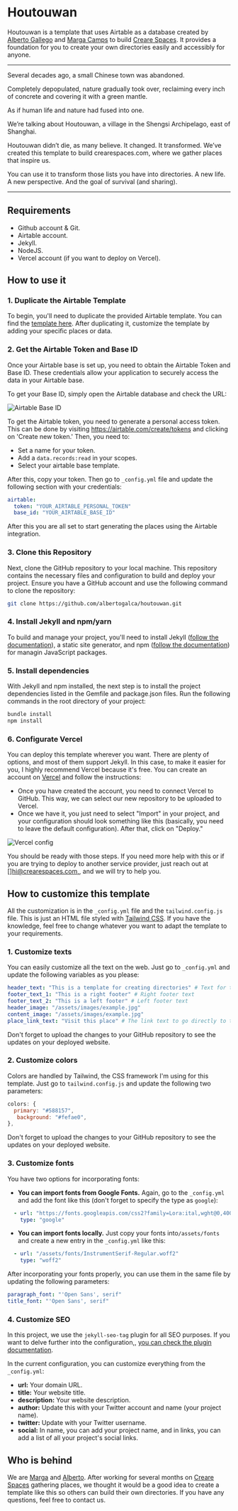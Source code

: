 # Houtouwan

Houtouwan is a template that uses Airtable as a database created by [Alberto Gallego](https://albertogalca.com/) and [Marga Camps](https://x.com/marga_camps) to build [Creare Spaces](http://crearespaces.com/). It provides a foundation for you to create your own directories easily and accessibly for anyone.

---

Several decades ago, a small Chinese town was abandoned.

Completely depopulated, nature gradually took over, reclaiming every inch of concrete and covering it with a green mantle.

As if human life and nature had fused into one.

We’re talking about Houtouwan, a village in the Shengsi Archipelago, east of Shanghai.

Houtouwan didn’t die, as many believe. It changed. It transformed. We’ve created this template to build crearespaces.com, where we gather places that inspire us.

You can use it to transform those lists you have into directories. A new life. A new perspective. And the goal of survival (and sharing).

---

## Requirements

- Github account & Git.
- Airtable account.
- Jekyll.
- NodeJS.
- Vercel account (if you want to deploy on Vercel).

## How to use it

### 1. Duplicate the Airtable Template

To begin, you'll need to duplicate the provided Airtable template. You can find the [template here](https://airtable.com/appszGRwxOuju9sYi/shrFBTjrS9u2BA78X). After duplicating it, customize the template by adding your specific places or data.

### 2. Get the Airtable Token and Base ID

Once your Airtable base is set up, you need to obtain the Airtable Token and Base ID. These credentials allow your application to securely access the data in your Airtable base.

To get your Base ID, simply open the Airtable database and check the URL:

![Airtable Base ID](assets/images/documentation/base_id.png)

To get the Airtable token, you need to generate a personal access token. This can be done by visiting https://airtable.com/create/tokens and clicking on 'Create new token.' Then, you need to:

- Set a name for your token.
- Add a `data.records:read` in your scopes.
- Select your airtable base template.

After this, copy your token. Then go to `_config.yml` file and update the following section with your credentials:

```yml
airtable:
  token: "YOUR_AIRTABLE_PERSONAL_TOKEN"
  base_id: "YOUR_AIRTABLE_BASE_ID"
```

After this you are all set to start generating the places using the Airtable integration.

### 3. Clone this Repository

Next, clone the GitHub repository to your local machine. This repository contains the necessary files and configuration to build and deploy your project. Ensure you have a GitHub account and use the following command to clone the repository:

````bash
git clone https://github.com/albertogalca/houtouwan.git
````

### 4. Install Jekyll and npm/yarn

To build and manage your project, you'll need to install Jekyll ([follow the documentation](https://jekyllrb.com/docs/)), a static site generator, and npm ([follow the documentation](https://nodejs.org/en/download/package-manager)) for managin JavaScript packages.

### 5. Install dependencies

With Jekyll and npm installed, the next step is to install the project dependencies listed in the Gemfile and package.json files. Run the following commands in the root directory of your project:

````bash
bundle install
npm install
````

### 6. Configurate Vercel

You can deploy this template wherever you want. There are plenty of options, and most of them support Jekyll. In this case, to make it easier for you, I highly recommend Vercel because it's free. You can create an account on [Vercel](https://vercel.com/) and follow the instructions:

- Once you have created the account, you need to connect Vercel to GitHub. This way, we can select our new repository to be uploaded to Vercel.
- Once we have it, you just need to select "Import" in your project, and your configuration should look something like this (basically, you need to leave the default configuration). After that, click on "Deploy."

![Vercel config](assets/images/documentation/vercel_config.png)

You should be ready with those steps. If you need more help with this or if you are trying to deploy to another service provider, just reach out at [][hi@crearespaces.com,](mailto:hi@crearespaces.com), and we will try to help you.


## How to customize this template

All the customization is in the `_config.yml` file and the `tailwind.config.js` file. This is just an HTML file styled with [Tailwind CSS](https://tailwindcss.com/). If you have the knowledge, feel free to change whatever you want to adapt the template to your requirements.

### 1. Customize texts

You can easily customize all the text on the web. Just go to `_config.yml` and update the following variables as you please:

```yaml
header_text: "This is a template for creating directories" # Text for the main header of the website
footer_text_1: "This is a right footer" # Right footer text
footer_text_2: "This is a left footer" # Left footer text
header_image: "/assets/images/example.jpg"
content_image: "/assets/images/example.jpg"
place_link_text: "Visit this place" # The link text to go directly to the location, which will appear on the location details page.
```

Don't forget to upload the changes to your GitHub repository to see the updates on your deployed website.

### 2. Customize colors

Colors are handled by Tailwind, the CSS framework I'm using for this template. Just go to `tailwind.config.js` and update the following two parameters:

```js
colors: {
  primary: "#588157",
   background: "#fefae0",
},
```


Don't forget to upload the changes to your GitHub repository to see the updates on your deployed website.

### 3. Customize fonts

You have two options for incorporating fonts:

- **You can import fonts from Google Fonts.** Again, go to the `_config.yml` and add the font like this (don't forget to specify the type as `google`):

```yaml
  - url: "https://fonts.googleapis.com/css2?family=Lora:ital,wght@0,400..700;1,400..700&family=Open+Sans:ital,wght@0,300..800;1,300..800&display=swap"
    type: "google"
```

- **You can import fonts locally.** Just copy your fonts into`/assets/fonts` and create a new entry in the `_config.yml` like this:

```yaml
  - url: "/assets/fonts/InstrumentSerif-Regular.woff2"
    type: "woff2"
```

After incorporating your fonts properly, you can use them in the same file by updating the following parameters:

```yaml
paragraph_font: "'Open Sans', serif"
title_font: "'Open Sans', serif"
```

### 4. Customize SEO

In this project, we use the `jekyll-seo-tag` plugin for all SEO purposes. If you want to delve further into the configuration,, [you can check the plugin documentation](https://github.com/jekyll/jekyll-seo-tag).

In the current configuration, you can customize everything from the `_config.yml`:

- **url:** Your domain URL.
- **title:** Your website title.
- **description:** Your website description.
- **author:** Update this with your Twitter account and name (your project name).
- **twitter:** Update with your Twitter username.
- **social:** In name, you can add your project name, and in links, you can add a list of all your project's social links.

## Who is behind

We are [Marga](https://x.com/marga_camps) and [Alberto](https://x.com/albertogalca). After working for several months on [Creare Spaces](https://crearespaces.com/) gathering places, we thought it would be a good idea to create a template like this so others can build their own directories. If you have any questions, feel free to contact us.

